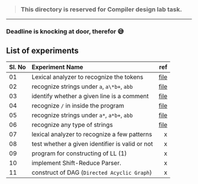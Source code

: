 > ### This directory is reserved for Compiler design lab task.

---

### Deadline is knocking at door, therefor 😅

## List of experiments

| Sl. No | Experiment Name                                 |       ref |
| ------ | :---------------------------------------------- | --------: |
| 01     | Lexical analyzer to recognize the tokens        | [file][1] |
| 02     | recognize strings under `a`, `a\*b+`, `abb`     | [file][2] |
| 03     | identify whether a given line is a comment      | [file][3] |
| 04     | recognize `/` in inside the program             | [file][4] |
| 05     | recognize strings under `a*`, `a*b+`, `abb`     | [file][5] |
| 06     | recognize any type of strings                   | [file][6] |
| 07     | lexical analyzer to recognize a few patterns    |         x |
| 08     | test whether a given identifier is valid or not |         x |
| 09     | program for constructing of LL (1)              |         x |
| 10     | implement Shift-Reduce Parser.                  |         x |
| 11     | construct of DAG (`Directed Acyclic Graph`)     |         x |

[1]: lexical_analyzer_to_reconize_token.dart
[2]: string_recognition.dart.dart
[3]: comment_checker.dart
[4]: reconize_slash.dart
[5]: string_recognition.dart#L38-L40
[6]: string_recognition.dart#L45
